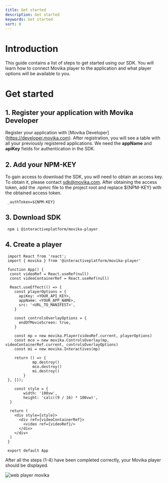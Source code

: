 ```yaml
---
title: Get started
description: Get started
keywords: Get started
sort: 0
---
```


# Introduction

This guide contains a list of steps to get started using our SDK. You will learn how to connect Movika player to the application and what player options will be available to you.

# Get started

## 1. Register your application with Movika Developer

Register your application with [Movika Developer] (https://developer.movika.com). After registration, you will see a table with all your previously registered applications. We need the **appName** and **apiKey** fields for authentication in the SDK.

## 2. Add your NPM-KEY

To gain access to download the SDK, you will need to obtain an access key. To obtain it, please contact [sdk@movika.com](mailto:sdk@movika.com). After obtaining the access token, add the .npmrc file to the project root and replace ${NPM-KEY} with the obtained access token.

```
 _authToken=${NPM-KEY}
```

## 3. Download SDK

```
 npm i @interactiveplatform/movika-player
```

## 4. Create a player

```
 import React from 'react';
 import { movika } from '@interactiveplatform/movika-player'

 function App() {
  const videoRef = React.useRef(null)
  const videoContainerRef = React.useRef(null)

  React.useEffect(() => {
    const playerOptions = {
      apiKey: <YOUR_API_KEY>,
      appName: <YOUR_APP_NAME>,
      src: '<URL_TO_MANIFEST>',
    }

    const controlsOverlayOptions = {
      endOfMovieScreen: true,
    }

    const mp = new movika.Player(videoRef.current, playerOptions)
    const mco = new movika.ControlsOverlay(mp, videoContainerRef.current, controlsOverlayOptions)
    const mi = new movika.Interactives(mp)

    return () => {
			mp.destroy()
			mco.destroy()
			mi.destroy()
		}
 }, []);

	const style = {
		width: '100vw',
		height: 'calc((9 / 16) * 100vw)',
  }

  return (
    <div style={style}>
      <div ref={videoContainerRef}>
        <video ref={videoRef}/>
      </div>
    </div>
  )
 }

 export default App
```

After all the steps (1-4) have been completed correctly, your Movika player should be displayed.

![web player movika](https://raw.githubusercontent.com/movika/public.docs.movika.com/feature/web-sdk-doc-2.5/images/web-player-screen.png)
